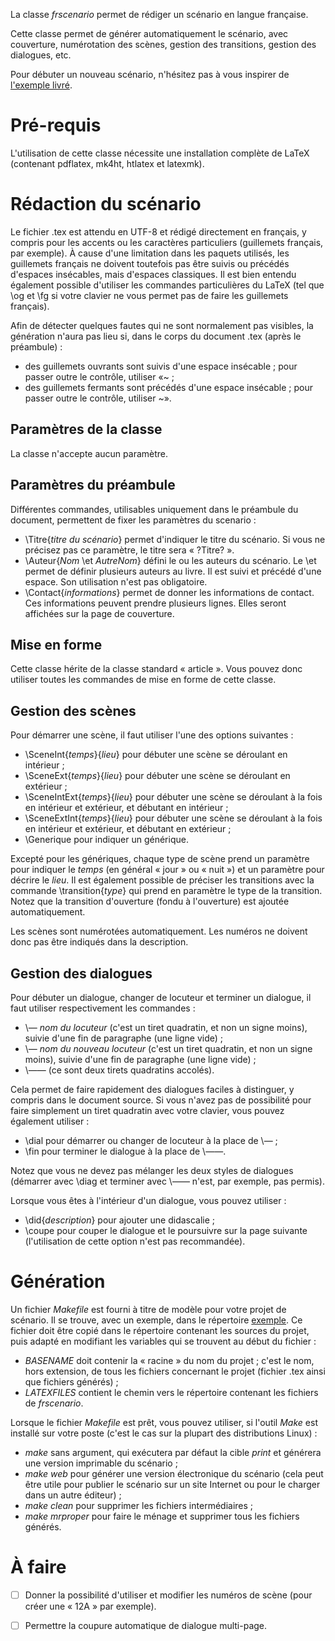 La classe _frscenario_ permet de rédiger un scénario en langue française.

Cette classe permet de générer automatiquement le scénario, avec couverture, numérotation des scènes, gestion des transitions, gestion des dialogues, etc.

Pour débuter un nouveau scénario, n'hésitez pas à vous inspirer de [l'exemple livré](exemple).

# Pré-requis

L'utilisation de cette classe nécessite une installation complète de LaTeX (contenant pdflatex, mk4ht, htlatex et latexmk).

# Rédaction du scénario

Le fichier .tex est attendu en UTF-8 et rédigé directement en français, y compris pour les accents ou les caractères particuliers (guillemets français, par exemple). À cause d'une limitation dans les paquets utilisés, les guillemets français ne doivent toutefois pas être suivis ou précédés d'espaces insécables, mais d'espaces classiques. Il est bien entendu également possible d'utiliser les commandes particulières du LaTeX (tel que \og et \fg si votre clavier ne vous permet pas de faire les guillemets français).

Afin de détecter quelques fautes qui ne sont normalement pas visibles, la génération n'aura pas lieu si, dans le corps du document .tex (après le préambule) :
* des guillemets ouvrants sont suivis d'une espace insécable ; pour passer outre le contrôle, utiliser «~ ;
* des guillemets fermants sont précédés d'une espace insécable ; pour passer outre le contrôle, utiliser ~».

## Paramètres de la classe

La classe n'accepte aucun paramètre.

## Paramètres du préambule

Différentes commandes, utilisables uniquement dans le préambule du document, permettent de fixer les paramètres du scenario :
* \Titre{_titre du scénario_} permet d'indiquer le titre du scénario. Si vous ne précisez pas ce paramètre, le titre sera « ?Titre? ».
* \Auteur{_Nom_ \et _AutreNom_} défini le ou les auteurs du scénario. Le \et permet de définir plusieurs auteurs au livre. Il est suivi et précédé d'une espace. Son utilisation n'est pas obligatoire.
* \Contact{_informations_} permet de donner les informations de contact. Ces informations peuvent prendre plusieurs lignes. Elles seront affichées sur la page de couverture.

## Mise en forme

Cette classe hérite de la classe standard « article ». Vous pouvez donc utiliser toutes les commandes de mise en forme de cette classe.

## Gestion des scènes

Pour démarrer une scène, il faut utiliser l'une des options suivantes :
* \SceneInt{_temps_}{_lieu_} pour débuter une scène se déroulant en intérieur ;
* \SceneExt{_temps_}{_lieu_} pour débuter une scène se déroulant en extérieur ;
* \SceneIntExt{_temps_}{_lieu_} pour débuter une scène se déroulant à la fois en intérieur et extérieur, et débutant en intérieur ;
* \SceneExtInt{_temps_}{_lieu_} pour débuter une scène se déroulant à la fois en intérieur et extérieur, et débutant en extérieur ;
* \Generique pour indiquer un générique.

Excepté pour les génériques, chaque type de scène prend un paramètre pour indiquer le _temps_ (en général « jour » ou « nuit ») et un paramètre pour décrire le _lieu_. Il est également possible de préciser les transitions avec la commande \transition{_type_} qui prend en paramètre le type de la transition. Notez que la transition d'ouverture (fondu à l'ouverture) est ajoutée automatiquement.

Les scènes sont numérotées automatiquement. Les numéros ne doivent donc pas être indiqués dans la description.

## Gestion des dialogues

Pour débuter un dialogue, changer de locuteur et terminer un dialogue, il faut utiliser respectivement les commandes :
* \— _nom du locuteur_ (c'est un tiret quadratin, et non un signe moins), suivie d'une fin de paragraphe (une ligne vide) ;
* \— _nom du nouveau locuteur_ (c'est un tiret quadratin, et non un signe moins), suivie d'une fin de paragraphe (une ligne vide) ;
* \—— (ce sont deux tirets quadratins accolés).

Cela permet de faire rapidement des dialogues faciles à distinguer, y compris dans le document source. Si vous n'avez pas de possibilité pour faire simplement un tiret quadratin avec votre clavier, vous pouvez également utiliser :
* \dial pour démarrer ou changer de locuteur à la place de \— ;
* \fin pour terminer le dialogue à la place de \——.

Notez que vous ne devez pas mélanger les deux styles de dialogues (démarrer avec \diag et terminer avec \—— n'est, par exemple, pas permis).

Lorsque vous êtes à l'intérieur d'un dialogue, vous pouvez utiliser :
* \did{_description_} pour ajouter une didascalie ;
* \coupe pour couper le dialogue et le poursuivre sur la page suivante (l'utilisation de cette option n'est pas recommandée).

# Génération

Un fichier _Makefile_ est fourni à titre de modèle pour votre projet de scénario. Il se trouve, avec un exemple, dans le répertoire [exemple](exemple). Ce fichier doit être copié dans le répertoire contenant les sources du projet, puis adapté en modifiant les variables qui se trouvent au début du fichier :
* _BASENAME_ doit contenir la « racine » du nom du projet ; c'est le nom, hors extension, de tous les fichiers concernant le projet (fichier .tex ainsi que fichiers générés) ;
* _LATEXFILES_ contient le chemin vers le répertoire contenant les fichiers de _frscenario_.

Lorsque le fichier _Makefile_ est prêt, vous pouvez utiliser, si l'outil _Make_ est installé sur votre poste (c'est le cas sur la plupart des distributions Linux) :
* _make_ sans argument, qui exécutera par défaut la cible _print_ et générera une version imprimable du scénario ;
* _make web_ pour générer une version électronique du scénario (cela peut être utile pour publier le scénario sur un site Internet ou pour le charger dans un autre éditeur) ;
* _make clean_ pour supprimer les fichiers intermédiaires ;
* _make mrproper_ pour faire le ménage et supprimer tous les fichiers générés.

# À faire

- [ ] Donner la possibilité d'utiliser et modifier les numéros de scène (pour créer une « 12A » par exemple).
- [ ] Permettre la coupure automatique de dialogue multi-page.

